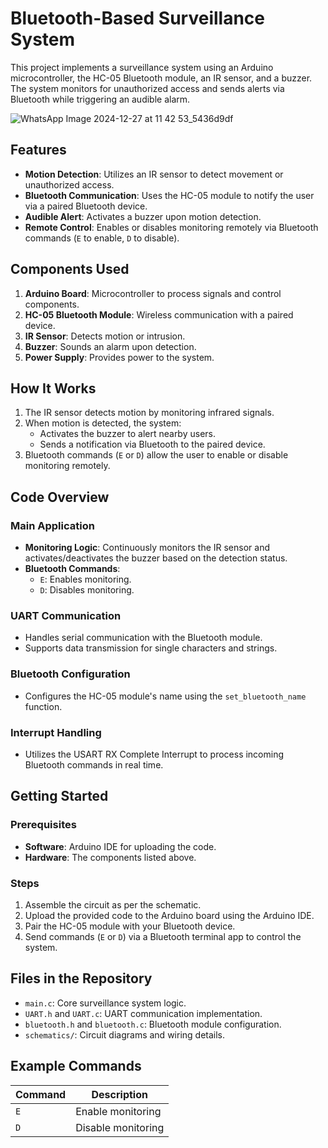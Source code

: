 # Bluetooth-Based Surveillance System

This project implements a surveillance system using an Arduino microcontroller, the HC-05 Bluetooth module, an IR sensor, and a buzzer. The system monitors for unauthorized access and sends alerts via Bluetooth while triggering an audible alarm.

![WhatsApp Image 2024-12-27 at 11 42 53_5436d9df](https://github.com/user-attachments/assets/e04598c8-5fe3-4e27-95c8-ac453064c834)


## Features
- **Motion Detection**: Utilizes an IR sensor to detect movement or unauthorized access.
- **Bluetooth Communication**: Uses the HC-05 module to notify the user via a paired Bluetooth device.
- **Audible Alert**: Activates a buzzer upon motion detection.
- **Remote Control**: Enables or disables monitoring remotely via Bluetooth commands (`E` to enable, `D` to disable).

## Components Used
1. **Arduino Board**: Microcontroller to process signals and control components.
2. **HC-05 Bluetooth Module**: Wireless communication with a paired device.
3. **IR Sensor**: Detects motion or intrusion.
4. **Buzzer**: Sounds an alarm upon detection.
5. **Power Supply**: Provides power to the system.

## How It Works
1. The IR sensor detects motion by monitoring infrared signals.
2. When motion is detected, the system:
   - Activates the buzzer to alert nearby users.
   - Sends a notification via Bluetooth to the paired device.
3. Bluetooth commands (`E` or `D`) allow the user to enable or disable monitoring remotely.

## Code Overview
### Main Application
- **Monitoring Logic**: Continuously monitors the IR sensor and activates/deactivates the buzzer based on the detection status.
- **Bluetooth Commands**:
  - `E`: Enables monitoring.
  - `D`: Disables monitoring.

### UART Communication
- Handles serial communication with the Bluetooth module.
- Supports data transmission for single characters and strings.

### Bluetooth Configuration
- Configures the HC-05 module's name using the `set_bluetooth_name` function.

### Interrupt Handling
- Utilizes the USART RX Complete Interrupt to process incoming Bluetooth commands in real time.

## Getting Started
### Prerequisites
- **Software**: Arduino IDE for uploading the code.
- **Hardware**: The components listed above.

### Steps
1. Assemble the circuit as per the schematic.
2. Upload the provided code to the Arduino board using the Arduino IDE.
3. Pair the HC-05 module with your Bluetooth device.
4. Send commands (`E` or `D`) via a Bluetooth terminal app to control the system.

## Files in the Repository
- `main.c`: Core surveillance system logic.
- `UART.h` and `UART.c`: UART communication implementation.
- `bluetooth.h` and `bluetooth.c`: Bluetooth module configuration.
- `schematics/`: Circuit diagrams and wiring details.


## Example Commands
| Command | Description            |
|---------|------------------------|
| `E`     | Enable monitoring      |
| `D`     | Disable monitoring     |

